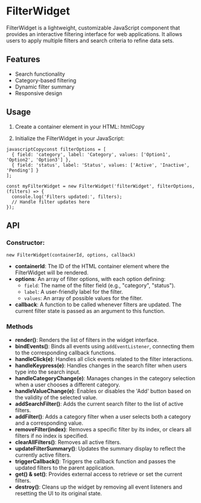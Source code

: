 # FilterWidget

FilterWidget is a lightweight, customizable JavaScript component that provides an interactive filtering interface for web applications. It allows users to apply multiple filters and search criteria to refine data sets.

## Features

- Search functionality
- Category-based filtering
- Dynamic filter summary
- Responsive design


## Usage

1) Create a container element in your HTML:
htmlCopy<div id="filterWidget"></div>

2) Initialize the FilterWidget in your JavaScript:
```
javascriptCopyconst filterOptions = [
  { field: 'category', label: 'Category', values: ['Option1', 'Option2', 'Option3'] },
  { field: 'status', label: 'Status', values: ['Active', 'Inactive', 'Pending'] }
];

const myFilterWidget = new FilterWidget('filterWidget', filterOptions, (filters) => {
  console.log('Filters updated:', filters);
  // Handle filter updates here
});
```

## API
### Constructor:
```
new FilterWidget(containerId, options, callback)
```
- **containerId**: The ID of the HTML container element where the FilterWidget will be rendered.
- **options**: An array of filter options, with each option defining:
  - `field`: The name of the filter field (e.g., "category", "status").
  - `label`: A user-friendly label for the filter.
  - `values`: An array of possible values for the filter.
- **callback**: A function to be called whenever filters are updated. The current filter state is passed as an argument to this function.


### Methods
- **render()**: Renders the list of filters in the widget interface.
- **bindEvents()**: Binds all events using `addEventListener`, connecting them to the corresponding callback functions.
- **handleClick(e)**: Handles all click events related to the filter interactions.
- **handleKeypress(e)**: Handles changes in the search filter when users type into the search input.
- **handleCategoryChange(e)**: Manages changes in the category selection when a user chooses a different category.
- **handleValueChange(e)**: Enables or disables the 'Add' button based on the validity of the selected value.
- **addSearchFilter()**: Adds the current search filter to the list of active filters.
- **addFilter()**: Adds a category filter when a user selects both a category and a corresponding value.
- **removeFilter(index)**: Removes a specific filter by its index, or clears all filters if no index is specified.
- **clearAllFilters()**: Removes all active filters.
- **updateFilterSummary()**: Updates the summary display to reflect the currently active filters.
- **triggerCallback()**: Triggers the callback function and passes the updated filters to the parent application.
- **get() & set()**: Provides external access to retrieve or set the current filters.
- **destroy()**: Cleans up the widget by removing all event listeners and resetting the UI to its original state.

